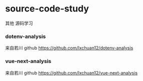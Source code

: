 # source-code-study
其他 源码学习

### dotenv-analysis
来自若川 github https://github.com/lxchuan12/dotenv-analysis
### vue-next-analysis
来自若川 github https://github.com/lxchuan12/vue-next-analysis
